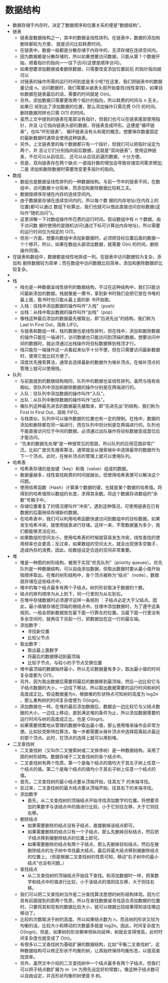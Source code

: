 # 数据结构

- 数据存储于内存时，决定了数据顺序和位置关系的便是“数据结构”。
- 链表
    - 链表是数据结构之一，其中的数据呈线性排列。在链表中，数据的添加和删除都较为方便， 就是访问比较耗费时间。
    - 在链表中，数据一般都是分散存储于内存中的，无须存储在连续空间内。
    - 因为数据都是分散存储的，所以如果想要访问数据，只能从第 1 个数据开始，顺着指针的指向一一往下访问(这便是顺序访问)。
    - 如果想要添加数据或者删除数据，只需要改变添加位置前后 的指针指向就可以
    - 对链表的操作所需的运行时间到底是多少呢?在这里，我们把链表中的数据量记成 n。访问数据时，我们需要从链表头部开始查找(线性查找)，如果目标数据在链表最后的话，需要的时间就是 O(n)。
    - 另外，添加数据只需要更改两个指针的指向，所以耗费的时间与 n 无关。如果已 经到达了添加数据的位置，那么添加操作只需花费 O(1) 的时间。删除数据同样也只需 O(1) 的时间。
    - 虽然上文中提到的链表在尾部没有指针，但我们也可以在链表尾部使用指针，并且 让它指向链表头部的数据，将链表变成环形。这便是“循环链表”，也叫“环形链表”。 循环链表没有头和尾的概念。想要保存数量固定的最新数据时通常会使用这种链表。
    - 另外，上文链表里的每个数据都只有一个指针，但我们可以把指针设定为两个，并 且让它们分别指向前后数据，这就是“双向链表”。使用这种链表，不仅可以从前往后， 还可以从后往前遍历数据，十分方便。
    - 但是，双向链表存在两个缺点:一是指针数的增加会导致存储空间需求增加;二是 添加和删除数据时需要改变更多指针的指向。
- 数组
    - 数组也是数据呈线性排列的一种数据结构。与前一节中的链表不同，在数组中，访问数据十分简单，而添加和删除数据比较耗工夫。
    - 数据按顺序存储在内存的连续空间内。
    - 由于数据是存储在连续空间内的，所以每个数 据的内存地址(在内存上的位置)都可以通过 数组下标算出，我们也就可以借此直接访问目标数据(这叫作“随机访问”)。
    - 这里讲解一下对数组操作所花费的运行时间。假设数组中有 n 个数据，由于访问数 据时使用的是随机访问(通过下标可计算出内存地址)，所以需要的运行时间仅为恒定的 O(1)。
    - 但另一方面，想要向数组中添加新数据时，必须把目标位置后面的数据一个个移开。所以，如果在数组头部添加数据，就需要 O(n) 的时间。删除操作同理。
- 在链表和数组中，数据都是线性地排成一列。在链表中访问数据较为复杂，添加和 删除数据较为简单；而在数组中访问数据比较简单，添加和删除数据却比较复杂。
- 
- 栈
    - 栈也是一种数据呈线性排列的数据结构，不过在这种结构中，我们只能访问最新添加的数据。栈就像是一摞书，拿到新书时我们会把它放在书堆的最上面，取书时也只能从最上面的新 书开始取。
    - 入栈：往栈中添加数据的操作叫作“入栈”（push）
    - 出栈：从栈中取出数据的操作叫作“出栈”（pop）
    - 像栈这种最后添加的数据最先被取出，即“后进先出”的结构，我们称为 Last In First Out，简称 LIFO。
    - 与链表和数组一样，栈的数据也是线性排列，但在栈中，添加和删除数据的操作只能在一端进行，访问数据也只能访问到顶端的数据。想要访问中间的数据时，就必须通过出栈操作将目标数据移到栈顶才行。
    - 栈只能在一端操作这一点看起来似乎十分不便，但在只需要访问最新数据时，使用它就比较方便了。
    - 深度优先搜索算法，通常会选择最新的数据作为候补顶点。在候补顶点的管理上就可以使用栈。
- 队列
    - 与前面提到的数据结构相同，队列中的数据也呈线性排列。虽然与栈有些相似，但队列中添加和删除数据的操作分别是在两端进行的。
    - 入队：往队列中添加数据的操作叫作“入队”。
    - 出队：从队列中删除数据的操作叫作“出队”。
    - 像队列这种最先进去的数据最先被取来，即“先进先出”的结构，我们称为 First In First Out，简称 FIFO。
    - 与栈类似，队列中可以操作数据的位置也有一定的限制。在栈中，数据的添加和删除都在同一端进行，而在队列中则分别是在两端进行的。队列也不能直接访问位于中间的数据，必须通过出队操作将目标数据变成首位后才能访问。
    - “先来的数据先处理”是一种很常见的思路，所以队列的应用范围非常广泛。比如广度优先搜索算法，通常就会从搜索候补中选择最早的数据作为下一个顶点。此时，在候补顶点的管理上就可以使用队列。
- 哈希表
    - 哈希表存储的是由键（key）和值（value）组成的数据。
    - 数据量越多，线性查找耗费的时间就越长。但使用哈希表便可以解决这个问题。
    - 使用哈希函数（Hash）计算某个数据的键，也就是某个数据的哈希值。将得到的哈希值除以数组的长度，求得其余数。将这个数据存进数组的“余数”号箱子中。
    - 存储位置重复了的情况便叫作“冲突”。遇到这种情况，可使用链表在已有数据的后面继续存储新的数据。
    - 在哈希表中，我们可以利用哈希函数快速访问到数组中的目标数据。如果发生哈希冲突，就使用链表进行存储。这样一来，不管数据量为多少，我们都能够灵活应对。
    - 如果数组的空间太小，使用哈希表的时候就容易发生冲突，线性查找的使用频率也会更高；反过来，如果数组的空间太大，就会出现很多空箱子，造成内存的浪费。因此，给数组设定合适的空间非常重要。
- 堆
    - 堆是一种图的树形结构，被用于实现“优先队列”（priority queues）。优先队列是一种数据结构，可以自由添加数据，但取出数据时要从最小值开始按顺序取出。在堆的树形结构中，各个顶点被称为“结点”（node），数据就存储在这些结点中。
    - 堆中的每个结点最多有两个子结点。树的形状取决于数据的个数。
    - 结点的排列顺序为从上到下，同一行里则为从左到右。
    - 在堆中存储数据时必须遵守这样一条规则 ：子结点必定大于父结点。因此，最小值被存储在顶端的根结点中。往堆中添加数据时，为了遵守这条规则，一般会把新数据放在最下面一行靠左的位置。当最下面一行里没有多余空间时，就再往下另起一行，把数据加在这一行的最左端。
    - 添加数字：
        - 寻找新位置
        - 比较父节点
    - 取出数字：
        - 取出最上面数字
        - 将最后的数据移动到最顶端
        - 比较子节点，与较小的子节点交换位置
    - 堆中最顶端的数据始终最小，所以无论数据量有多少，取出最小值的时间复杂度都为 O(1)。 
    - 另外，因为取出数据后需要将最后的数据移到最顶端，然后一边比较它与子结点数据的大小，一边往下移动，所以取出数据需要的运行时间和树的高度成正比。假设数据量为n，根据堆的形状特点可知树的高度为 log2n ，那么重构树的时间复杂度便为 O(logn)。 
    - 添加数据也一样。在堆的最后添加数据后，数据会一边比较它与父结点数据的大小，一边往上移动，直到满足堆的条件为止，所以添加数据需要的运行时间与树的高度成正比，也是 O(logn)。
    - 如果需要频繁地从管理的数据中取出最小值，那么使用堆来操作会非常方便。比如狄克斯特拉算法，每一步都需要从候补顶点中选择距离起点最近的那个顶点。此时，在顶点的选择上就可以用到堆。
- 二叉查找树
    - 二叉查找树（又叫作二叉搜索树或二叉排序树）是一种数据结构，采用了图的树形结构。数据存储于二叉查找树的各个结点中。
    - 二叉查找树有两个性质。第一个是每个结点的值均大于其左子树上任意一个结点的值。第二个是每个结点的值均小于其右子树上任意一个结点的值。
    - 首先，二叉查找树的最小结点要从顶端开始，往其左下 的末端寻找。
    - 反过来，二叉查找树的最大结点要从顶端开始，往其右下的末端寻找。
    - 添加数字
        - 首先，从二叉查找树的顶端结点开始寻找添加数字的位置。将想要添加的某数字与该结点中的值进行比较，小于它则往左移，大于它则往右移。
    - 删除结点
        - 如果需要删除的结点没有子结点，直接删掉该结点即可。
        - 如果需要删除的结点只有一个子结点，那么先删掉目标结点，然后把子结点移到被删除结点的位置上即可。
        - 如果需要删除的结点有两个子结点，那么先删掉目标结点，然后在被删除结点的左子树中寻找最大结点，最后将最大结点移到被删除结点的位置上。（但是根据二叉查找树的性质可知，移动“右子树中的最小结点”也没有问题。）
    - 查找结点
        - 从二叉查找树的顶端结点开始往下查找。和添加数据时一样，把某数字和结点中的值进行比较，小于该结点的值则往左移，大于则往右移。
    - 我们可以把二叉查找树当作是二分查找算法思想的树形结构体现。因为它具有前面提到的那两个性质，所以在查找数据或寻找适合添加数据的位置时，只要将其和现有的数据比较大小，就可以根据比较结果得知该往哪边移动了。
    - 比较的次数取决于树的高度。所以如果结点数为 n，而且树的形状又较为均衡的话，比较大小和移动的次数最多就是 log2n。因此，时间复杂度为 O(logn)。但是，如果树的形状朝单侧纵向延伸，树就会变得很高，此时时间复杂度也就变成了 O(n)。
    - 有很多以二叉查找树为基础扩展的数据结构，比如“平衡二叉查找树”。这种数据结构可以修正形状不均衡的树，让其始终保持均衡形态，以提高查找效率。
    - 另外，虽然文中介绍的二叉查找树中一个结点最多有两个子结点，但我们可以把子结点数扩展为 m（m 为预先设定好的常数）。像这种子结点数可以自由设定，并且形状均衡的树便是 B 树。
